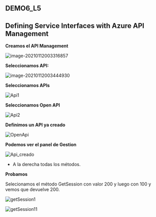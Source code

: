 ## DEMO6_L5

## Defining Service Interfaces with Azure API Management



**Creamos el API Management**

![image-20210112003316857](https://github.com/JuanjoSalva/Defining-Service-Interfaces-with-Azure-API-Management/blob/main/creacion1.PNG)



**Seleccionamos API:**

![image-20210112003444930](https://github.com/JuanjoSalva/Defining-Service-Interfaces-with-Azure-API-Management/blob/main/seleccionarApi.PNG)



**Seleccionamos APIs**

![Api1](https://github.com/JuanjoSalva/Defining-Service-Interfaces-with-Azure-API-Management/blob/main/Api1.PNG)



**Seleccionamos Open API**

![Api2](https://github.com/JuanjoSalva/Defining-Service-Interfaces-with-Azure-API-Management/blob/main/Api2.PNG)



**Definimos un API ya creado**

![OpenApi](https://github.com/JuanjoSalva/Defining-Service-Interfaces-with-Azure-API-Management/blob/main/OpenApi.PNG)



**Podemos ver el panel de Gestion**

![Api_creado](https://github.com/JuanjoSalva/Defining-Service-Interfaces-with-Azure-API-Management/blob/main/Api_creado.PNG)

- A la derecha todas los métodos.



**Probamos**

Selecionamos el método GetSession con valor 200 y luego con 100 y vemos que devuelve 200.

![getSession1](https://github.com/JuanjoSalva/Defining-Service-Interfaces-with-Azure-API-Management/blob/main/getSession1.PNG)



![getSession11](https://github.com/JuanjoSalva/Defining-Service-Interfaces-with-Azure-API-Management/blob/main/getSession11.PNG)
